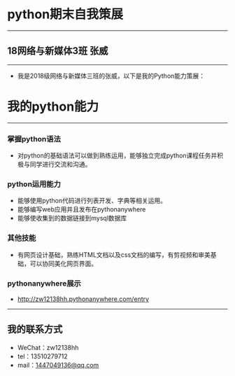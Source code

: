 # python期末自我策展
---
## 18网络与新媒体3班 张威
***
- 我是2018级网络与新媒体三班的张威，以下是我的Python能力策展：
# 我的python能力
---
### 掌握python语法
- 对python的基础语法可以做到熟练运用，能够独立完成python课程任务并积极与同学进行交流和沟通。

### python运用能力
- 能够使用python代码进行列表开发、字典等相关运用。
- 能够编写web应用并且发布在pythonanywhere
- 能够使收集到的数据链接到mysql数据库

### 其他技能
- 有网页设计基础，熟练HTML文档以及css文档的编写，有剪视频和审美基础，可以协同美化网页界面。

### pythonanywhere展示
- http://zw12138hh.pythonanywhere.com/entry

---
## 我的联系方式
- WeChat：zw12138hh
- tel：13510279712
- mail：1447049136@qq.com
